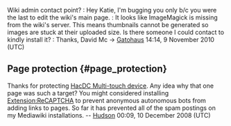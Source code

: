 Wiki admin contact point?
:   Hey Katie, I'm bugging you only b/c you were the last to edit the
    wiki's main page.
:   It looks like ImageMagick is missing from the wiki's server. This
    means thumbnails cannot be generated so images are stuck at their
    uploaded size. Is there someone I could contact to kindly install
    it?
:   Thanks, David Mc → [Gatohaus](User:Gatohaus) 14:14, 9
    November 2010 (UTC)

## Page protection {#page_protection}

Thanks for protecting [HacDC Multi-touch
device](HacDC_Multi-touch_device). Any idea why that one page
was such a target? You might considered installing
[Extension:ReCAPTCHA](http://www.mediawiki.org/wiki/Extension:ReCAPTCHA)
to prevent anonymous autonomous bots from adding links to pages. So far
it has prevented all of the spam postings on my Mediawiki installations.
-- [Hudson](User:Hudson) 00:09, 10 December 2008 (UTC)
